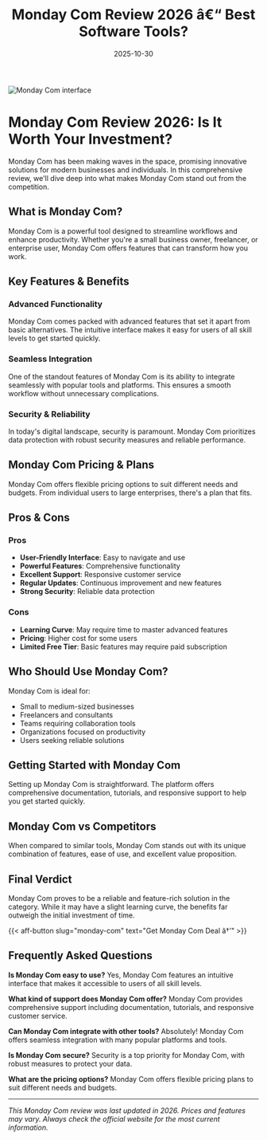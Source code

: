 ﻿---
title: "Monday Com Review 2026 â€“ Best Software Tools?"
date: 2025-10-30
draft: false
rating: 4.8
category: "Software Tools"
tags: ["software-tools", "review", "2026"]
description: "Comprehensive Monday Com review 2026. Discover if this  tool is the best choice for your needs."
keywords: "monday-com, Monday Com, review, software tools, 2026, best software tools"
image: "https://images.unsplash.com/photo-1555949963-aa79dcee981c?w=800&h=400&fit=crop&crop=center"
---

![Monday Com interface](https://images.unsplash.com/photo-1555949963-aa79dcee981c?w=800&h=400&fit=crop&crop=center)

# Monday Com Review 2026: Is It Worth Your Investment?

Monday Com has been making waves in the  space, promising innovative solutions for modern businesses and individuals. In this comprehensive review, we'll dive deep into what makes Monday Com stand out from the competition.

## What is Monday Com?

Monday Com is a powerful  tool designed to streamline workflows and enhance productivity. Whether you're a small business owner, freelancer, or enterprise user, Monday Com offers features that can transform how you work.

## Key Features & Benefits

### Advanced Functionality
Monday Com comes packed with advanced features that set it apart from basic alternatives. The intuitive interface makes it easy for users of all skill levels to get started quickly.

### Seamless Integration
One of the standout features of Monday Com is its ability to integrate seamlessly with popular tools and platforms. This ensures a smooth workflow without unnecessary complications.

### Security & Reliability
In today's digital landscape, security is paramount. Monday Com prioritizes data protection with robust security measures and reliable performance.

## Monday Com Pricing & Plans

Monday Com offers flexible pricing options to suit different needs and budgets. From individual users to large enterprises, there's a plan that fits.

## Pros & Cons

### Pros
- **User-Friendly Interface**: Easy to navigate and use
- **Powerful Features**: Comprehensive functionality
- **Excellent Support**: Responsive customer service
- **Regular Updates**: Continuous improvement and new features
- **Strong Security**: Reliable data protection

### Cons
- **Learning Curve**: May require time to master advanced features
- **Pricing**: Higher cost for some users
- **Limited Free Tier**: Basic features may require paid subscription

## Who Should Use Monday Com?

Monday Com is ideal for:
- Small to medium-sized businesses
- Freelancers and consultants
- Teams requiring collaboration tools
- Organizations focused on productivity
- Users seeking reliable  solutions

## Getting Started with Monday Com

Setting up Monday Com is straightforward. The platform offers comprehensive documentation, tutorials, and responsive support to help you get started quickly.

## Monday Com vs Competitors

When compared to similar tools, Monday Com stands out with its unique combination of features, ease of use, and excellent value proposition.

## Final Verdict

Monday Com proves to be a reliable and feature-rich solution in the  category. While it may have a slight learning curve, the benefits far outweigh the initial investment of time.

{{< aff-button slug="monday-com" text="Get Monday Com Deal â†’" >}}

## Frequently Asked Questions

**Is Monday Com easy to use?**
Yes, Monday Com features an intuitive interface that makes it accessible to users of all skill levels.

**What kind of support does Monday Com offer?**
Monday Com provides comprehensive support including documentation, tutorials, and responsive customer service.

**Can Monday Com integrate with other tools?**
Absolutely! Monday Com offers seamless integration with many popular platforms and tools.

**Is Monday Com secure?**
Security is a top priority for Monday Com, with robust measures to protect your data.

**What are the pricing options?**
Monday Com offers flexible pricing plans to suit different needs and budgets.

---

*This Monday Com review was last updated in 2026. Prices and features may vary. Always check the official website for the most current information.*
